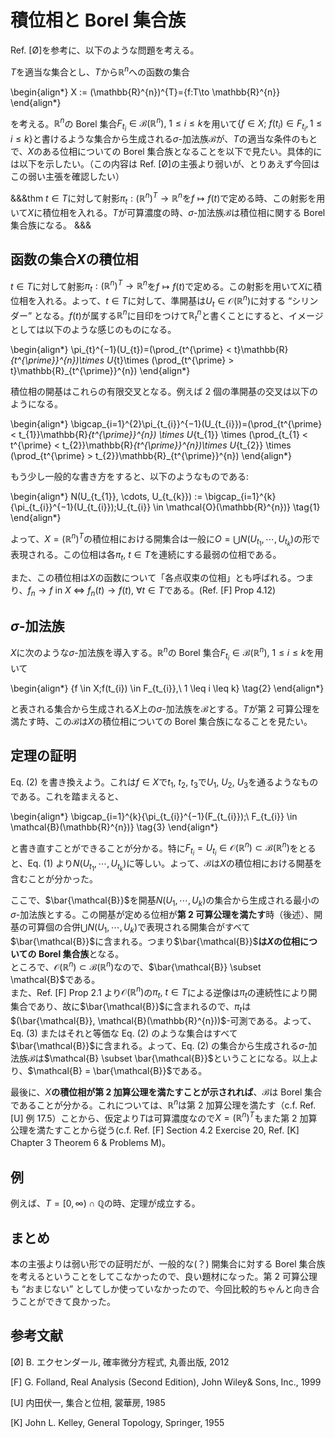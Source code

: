 <!-- #import "../style/mathlog_style.typ": * -->

# 積位相と Borel 集合族

Ref. [Ø]を参考に、以下のような問題を考える。

$T$を適当な集合とし、$T$から$\mathbb{R}^{n}$への函数の集合

\begin{align*}
X := (\mathbb{R}^{n})^{T}=\{f:T\to \mathbb{R}^{n}\}
\end{align*}

を考える。$\mathbb{R}^{n}$の Borel 集合$F_{t_{i}}\in \mathcal{B}(\mathbb{R}^{n}),\ 1 \leq i \leq k$を用いて$\{f\in X;\ f(t_{i}) \in F_{t_{i}},1 \leq i \leq k\}$と書けるような集合から生成される$\sigma$-加法族$\mathcal{B}$が、$T$の適当な条件のもとで、$X$のある位相についての Borel 集合族となることを以下で見たい。具体的には以下を示したい。（この内容は Ref. [Ø]の主張より弱いが、とりあえず今回はこの弱い主張を確認したい）

&&&thm
$t\in T$に対して射影$\pi_{t}: (\mathbb{R}^{n})^{T} \to \mathbb{R}^{n}$を$f \mapsto f(t)$で定める時、この射影を用いて$X$に積位相を入れる。$T$が可算濃度の時、$\sigma$-加法族$\mathcal{B}$は積位相に関する Borel 集合族になる。
&&&

## 函数の集合$X$の積位相

$t \in T$に対して射影$\pi_{t}: (\mathbb{R}^{n})^{T} \to \mathbb{R}^{n}$を$f \mapsto f(t)$で定める。この射影を用いて$X$に積位相を入れる。よって、$t \in T$に対して、準開基は$U_{t} \in \mathcal{O}(\mathbb{R}^{n})$に対する “シリンダー” となる。$f(t)$が属する$\mathbb{R}^{n}$に目印をつけて$\mathbb{R}_{t}^{n}$と書くことにすると、イメージとしては以下のような感じのものになる。

\begin{align*}
\pi_{t}^{−1}(U_{t})=(\prod_{t^{\prime} < t}\mathbb{R}_{t^{\prime}}^{n})\times U_{t}\times (\prod_{t^{\prime} > t}\mathbb{R}_{t^{\prime}}^{n})
\end{align*}

積位相の開基はこれらの有限交叉となる。例えば 2 個の準開基の交叉は以下のようになる。

\begin{align*}
\bigcap_{i=1}^{2}\pi_{t_{i}}^{−1}(U_{t_{i}})=(\prod_{t^{\prime} < t_{1}}\mathbb{R}_{t^{\prime}}^{n}) \times U_{t_{1}} \times (\prod_{t_{1} < t^{\prime} < t_{2}}\mathbb{R}_{t^{\prime}}^{n})\times U_{t_{2}} \times (\prod_{t^{\prime} > t_{2}}\mathbb{R}_{t^{\prime}}^{n})
\end{align*}

もう少し一般的な書き方をすると、以下のようなものである:

\begin{align*}
N(U_{t_{1}}, \cdots, U_{t_{k}}) := \bigcap_{i=1}^{k}\{\pi_{t_{i}}^{−1}(U_{t_{i}});U_{t_{i}} \in \mathcal{O}(\mathbb{R}^{n})\}
\tag{1}
\end{align*}

よって、$X=(\mathbb{R}^{n})^{T}$の積位相における開集合は一般に$O = \bigcup N(U_{t_{1}},\cdots, U_{t_{k}})$の形で表現される。この位相は各$\pi_{t},\ t\in T$を連続にする最弱の位相である。

また、この積位相は$X$の函数について「各点収束の位相」とも呼ばれる。つまり、$f_{n} \to f$ in $X$ $\Longleftrightarrow$ $f_{n}(t) \to f(t),\ \forall t \in T$である。(Ref. [F] Prop 4.12)

## $\sigma$-加法族

$X$に次のような$\sigma$-加法族を導入する。$\mathbb{R}^{n}$の Borel 集合$F_{t_{i}} \in \mathcal{B}(\mathbb{R}^{n}),\ 1 \leq i \leq k$を用いて

\begin{align*}
\{f \in X;f(t_{i}) \in F_{t_{i}},\ 1 \leq i \leq k\}
\tag{2}
\end{align*}

と表される集合から生成される$X$上の$\sigma$-加法族を$\mathcal{B}$とする。$T$が第 2 可算公理を満たす時、この$\mathcal{B}$は$X$の積位相についての Borel 集合族になることを見たい。

## 定理の証明

Eq. (2) を書き換えよう。これは$f\in X$で$t_{1}$, $t_{2}$, $t_{3}$で$U_{1}$, $U_{2}$, $U_{3}$を通るようなものである。これを踏まえると、

\begin{align*}
\bigcap_{i=1}^{k}\{\pi_{t_{i}}^{−1}(F_{t_{i}});\ F_{t_{i}} \in \mathcal{B}(\mathbb{R}^{n})\}
\tag{3}
\end{align*}

と書き直すことができることが分かる。特に$F_{t_{i}} = U_{t_{i}} \in \mathcal{O}(\mathbb{R}^{n}) \subset \mathcal{B}(\mathbb{R}^{n})$をとると、Eq. (1) より$N(U_{t_{1}},\cdots, U_{t_{k}})$に等しい。よって、$\mathcal{B}$は$X$の積位相における開基を含むことが分かった。

ここで、$\bar{\mathcal{B}}$を開基$N(U_{1},\cdots, U_{k})$の集合から生成される最小の$\sigma$-加法族とする。この開基が定める位相が**第 2 可算公理を満たす**時（後述）、開基の可算個の合併$\bigcup N(U_{1},\cdots, U_{k})$で表現される開集合がすべて$\bar{\mathcal{B}}$に含まれる。つまり$\bar{\mathcal{B}}$**は$X$の位相についての Borel 集合族**となる。  
ところで、$\mathcal{O}(\mathbb{R}^{n}) \subset \mathcal{B}(\mathbb{R}^{n})$なので、$\bar{\mathcal{B}} \subset \mathcal{B}$である。  
また、Ref. [F] Prop 2.1 より$\mathcal{O}(\mathbb{R}^{n})$の$\pi_{t},\ t\in T$による逆像は$\pi_{t}$の連続性により開集合であり、故に$\bar{\mathcal{B}}$に含まれるので、$\pi_{t}$は$(\bar{\mathcal{B}}, \mathcal{B}(\mathbb{R}^{n}))$-可測である。よって、Eq. (3) またはそれと等価な Eq. (2) のような集合はすべて$\bar{\mathcal{B}}$に含まれる。よって、Eq. (2) の集合から生成される$\sigma$-加法族$\mathcal{B}$は$\mathcal{B} \subset \bar{\mathcal{B}}$ということになる。以上より、$\mathcal{B} = \bar{\mathcal{B}}$である。

最後に、$X$**の積位相が第 2 加算公理を満たすことが示されれば**、$\mathcal{B}$は Borel 集合であることが分かる。これについては、$\mathbb{R}^{n}$は第 2 加算公理を満たす（c.f. Ref. [U] 例 17.5）ことから、仮定より$T$は可算濃度なので$X = (\mathbb{R}^{n})^{T}$もまた第 2 加算公理を満たすことから従う(c.f. Ref. [F] Section 4.2 Exercise 20, Ref. [K] Chapter 3 Theorem 6 & Problems M)。

## 例

例えば、$T=[0,∞) \cap \mathbb{Q}$の時、定理が成立する。

## まとめ

本の主張よりは弱い形での証明だが、一般的な(？) 開集合に対する Borel 集合族を考えるということをしてこなかったので、良い題材になった。第 2 可算公理も “おまじない” としてしか使っていなかったので、今回比較的ちゃんと向き合うことができて良かった。

## 参考文献

[Ø] B. エクセンダール, 確率微分方程式, 丸善出版, 2012

[F] G. Folland, Real Analysis (Second Edition), John Wiley& Sons, Inc., 1999

[U] 内田伏一, 集合と位相, 裳華房, 1985

[K] John L. Kelley, General Topology, Springer, 1955
